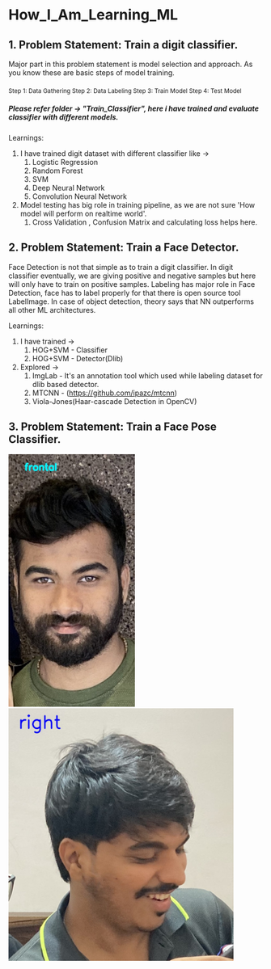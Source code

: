 # How_I_Am_Learning_ML

## 1. Problem Statement: Train a digit classifier.
Major part in this problem statement is model selection and approach.
As you know these are basic steps of model training.

<sub>
  Step 1: Data Gathering 
  Step 2: Data Labeling
  Step 3: Train Model 
  Step 4: Test Model
</sub>

##### Please refer folder -> "Train_Classifier", here i have trained and evaluate classifier with different models.

Learnings: 
1. I have trained digit dataset with different classifier like ->
   1. Logistic Regression 
   2. Random Forest 
   3. SVM 
   4. Deep Neural Network 
   5. Convolution Neural Network
2. Model testing has big role in training pipeline, as we are not sure 'How model will perform on realtime world'. 
   1. Cross Validation , Confusion Matrix and calculating loss helps here.

## 2. Problem Statement: Train a Face Detector.
Face Detection is not that simple as to train a digit classifier. In digit classifier eventually, 
we are giving positive and negative samples but here will only have to train on positive samples. Labeling has major 
role in Face Detection, face has to label properly for that there is open source tool LabelImage.
In case of object detection, theory says that NN outperforms all other ML architectures. 

Learnings: 
1. I have trained ->
   1. HOG+SVM - Classifier 
   2. HOG+SVM - Detector(Dlib)
2. Explored ->
   1. ImgLab - It's an annotation tool which used while labeling dataset for dlib based detector.
   2. MTCNN - (https://github.com/ipazc/mtcnn)
   3. Viola-Jones(Haar-cascade Detection in OpenCV)
   
## 3. Problem Statement: Train a Face Pose Classifier.
 <img height=500 alt="Coding" src="Train_Classifier/Face_pose_classifier/pose_1.jpg"> <img height=500 alt="Coding" src="Train_Classifier/Face_pose_classifier/pose_2.jpg">
